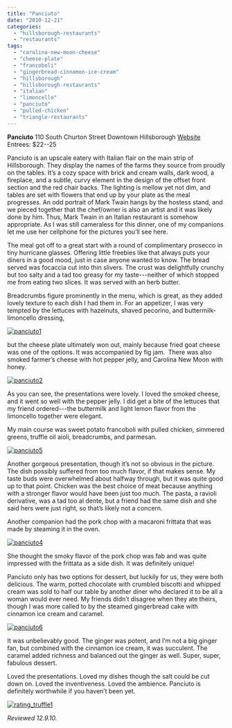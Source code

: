 ```yaml
---
title: "Panciuto"
date: "2010-12-21"
categories:
  - "hillsborough-restaurants"
  - "restaurants"
tags:
  - "carolina-new-moon-cheese"
  - "cheese-plate"
  - "francoboli"
  - "gingerbread-cinnamon-ice-cream"
  - "hillsborough"
  - "hillsborough-restaurants"
  - "italian"
  - "limoncello"
  - "panciuto"
  - "pulled-chicken"
  - "triangle-restaurants"
---
```


**Panciuto** 110 South Churton Street Downtown Hillsborough [Website](http://www.panciuto.com/index.html) Entrees: $22--25

Panciuto is an upscale eatery with Italian flair on the main strip of Hillsborough. They display the names of the farms they source from proudly on the tables. It’s a cozy space with brick and cream walls, dark wood, a fireplace, and a subtle, curvy element in the design of the offset front section and the red chair backs. The lighting is mellow yet not dim, and tables are set with flowers that end up by your plate as the meal progresses. An odd portrait of Mark Twain hangs by the hostess stand, and we pieced together that the chef/owner is also an artist and it was likely done by him. Thus, Mark Twain in an Italian restaurant is somehow appropriate. As I was still cameraless for this dinner, one of my companions let me use her cellphone for the pictures you’ll see here.

The meal got off to a great start with a round of complimentary prosecco in tiny hurricane glasses. Offering little freebies like that always puts your diners in a good mood, just in case anyone wanted to know. The bread served was focaccia cut into thin slivers. The crust was delightfully crunchy but too salty and a tad too greasy for my taste---neither of which stopped me from eating two slices. It was served with an herb butter.

Breadcrumbs figure prominently in the menu, which is great, as they added lovely texture to each dish I had them in. For an appetizer, I was very tempted by the lettuces with hazelnuts, shaved pecorino, and buttermilk-limoncello dressing,




<div class="caption">

[![](http://s3.amazonaws.com/thegourmez-wpmedia/2010/12/panciuto1.jpg "panciuto1")](http://s3.amazonaws.com/thegourmez-wpmedia/2010/12/panciuto1.jpg)</div>


but the cheese plate ultimately won out, mainly because fried goat cheese was one of the options. It was accompanied by fig jam.  There was also smoked farmer’s cheese with hot pepper jelly, and Carolina New Moon with honey.

[![](http://s3.amazonaws.com/thegourmez-wpmedia/2010/12/panciuto2.jpg "panciuto2")](http://s3.amazonaws.com/thegourmez-wpmedia/2010/12/panciuto2.jpg)

As you can see, the presentations were lovely. I loved the smoked cheese, and it went so well with the pepper jelly. I did get a bite of the lettuces that my friend ordered---the buttermilk and light lemon flavor from the limoncello together were elegant.

My main course was sweet potato francoboli with pulled chicken, simmered greens, truffle oil aioli, breadcrumbs, and parmesan.

[![](http://s3.amazonaws.com/thegourmez-wpmedia/2010/12/panciuto5.jpg "panciuto5")](http://s3.amazonaws.com/thegourmez-wpmedia/2010/12/panciuto5.jpg)

Another gorgeous presentation, though it’s not so obvious in the picture. The dish possibly suffered from too much flavor, if that makes sense. My taste buds were overwhelmed about halfway through, but it was quite good up to that point. Chicken was the best choice of meat because anything with a stronger flavor would have been just too much. The pasta, a ravioli derivative, was a tad too al dente, but a friend had the same dish and she said hers were just right, so that’s likely not a concern.

Another companion had the pork chop with a macaroni frittata that was made by steaming it in the oven.

[![](http://s3.amazonaws.com/thegourmez-wpmedia/2010/12/panciuto4.jpg "panciuto4")](http://s3.amazonaws.com/thegourmez-wpmedia/2010/12/panciuto4.jpg)

She thought the smoky flavor of the pork chop was fab and was quite impressed with the frittata as a side dish. It was definitely unique!

Panciuto only has two options for dessert, but luckily for us, they were both delicious. The warm, potted chocolate with crumbled biscotti and whipped cream was sold to half our table by another diner who declared it to be all a woman would ever need. My friends didn’t disagree when they ate theirs, though I was more called to by the steamed gingerbread cake with cinnamon ice cream and caramel.

[![](http://s3.amazonaws.com/thegourmez-wpmedia/2010/12/panciuto6.jpg "panciuto6")](http://s3.amazonaws.com/thegourmez-wpmedia/2010/12/panciuto6.jpg)

It was unbelievably good. The ginger was potent, and I’m not a big ginger fan, but combined with the cinnamon ice cream, it was succulent. The caramel added richness and balanced out the ginger as well. Super, super, fabulous dessert.

Loved the presentations. Loved my dishes though the salt could be cut down on. Loved the inventiveness. Loved the ambience. Panciuto is definitely worthwhile if you haven’t been yet.

[![](http://s3.amazonaws.com/thegourmez-wpmedia/2009/02/rating_truffle1.gif "rating_truffle1")](http://s3.amazonaws.com/thegourmez-wpmedia/2009/02/rating_truffle1.gif)

_Reviewed 12.9.10._

